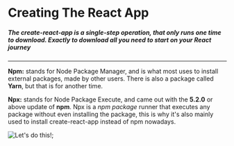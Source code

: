 # **Creating The React App**

##### The create-react-app is a single-step operation, that only runs one time to download. Exactly to download all you need to start on your React journey

---

**Npm:** stands for Node Package Manager, and is what most uses to install external packages, made by other users. There is also a package called **Yarn**, but that is for another time.

**Npx:** stands for Node Package Execute, and came out with the **5.2.0** or above update of **npm**. Npx is a *npm package* runner that executes any package without even installing the package, this is why it's also mainly used to install create-react-app instead of npm nowadays.


![**Let's do this!**](https://media.giphy.com/media/BpGWitbFZflfSUYuZ9/giphy.gif);